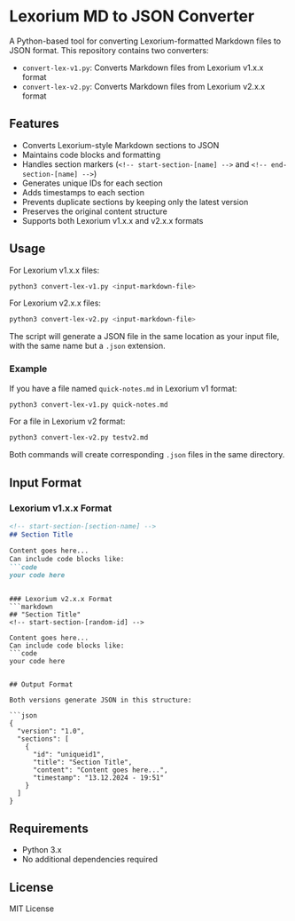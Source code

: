 # Lexorium MD to JSON Converter

A Python-based tool for converting Lexorium-formatted Markdown files to JSON format. This repository contains two converters:
- `convert-lex-v1.py`: Converts Markdown files from Lexorium v1.x.x format
- `convert-lex-v2.py`: Converts Markdown files from Lexorium v2.x.x format

## Features

- Converts Lexorium-style Markdown sections to JSON
- Maintains code blocks and formatting
- Handles section markers (`<!-- start-section-[name] -->` and `<!-- end-section-[name] -->`)
- Generates unique IDs for each section
- Adds timestamps to each section
- Prevents duplicate sections by keeping only the latest version
- Preserves the original content structure
- Supports both Lexorium v1.x.x and v2.x.x formats

## Usage

For Lexorium v1.x.x files:
```bash
python3 convert-lex-v1.py <input-markdown-file>
```

For Lexorium v2.x.x files:
```bash
python3 convert-lex-v2.py <input-markdown-file>
```

The script will generate a JSON file in the same location as your input file, with the same name but a `.json` extension.

### Example

If you have a file named `quick-notes.md` in Lexorium v1 format:
```bash
python3 convert-lex-v1.py quick-notes.md
```

For a file in Lexorium v2 format:
```bash
python3 convert-lex-v2.py testv2.md
```

Both commands will create corresponding `.json` files in the same directory.

## Input Format

### Lexorium v1.x.x Format
```markdown
<!-- start-section-[section-name] -->
## Section Title

Content goes here...
Can include code blocks like:
```code
your code here
```
<!-- end-section-[section-name] -->
```

### Lexorium v2.x.x Format
```markdown
## "Section Title"
<!-- start-section-[random-id] -->

Content goes here...
Can include code blocks like:
```code
your code here
```

<!-- end-section-[random-id] -->
```

## Output Format

Both versions generate JSON in this structure:

```json
{
  "version": "1.0",
  "sections": [
    {
      "id": "uniqueid1",
      "title": "Section Title",
      "content": "Content goes here...",
      "timestamp": "13.12.2024 - 19:51"
    }
  ]
}
```

## Requirements

- Python 3.x
- No additional dependencies required

## License

MIT License
